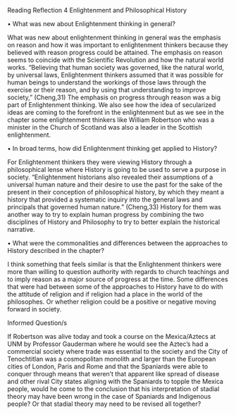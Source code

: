 Reading Reflection 4 Enlightenment and Philosophical History 

•	What was new about Enlightenment thinking in general?

What was new about enlightenment thinking in general was the emphasis on reason and how it was important to enlightenment thinkers because they believed with reason progress could be attained. The emphasis on reason seems to coincide with the Scientific Revolution and how the natural world works. “Believing that human society was governed, like the natural world, by universal laws, Enlightenment thinkers assumed that it was possible for human beings to understand the workings of those laws through the exercise or their reason, and by using that understanding to improve society,” (Cheng,31) The emphasis on progress through reason was a big part of Enlightenment thinking. We also see how the idea of secularized ideas are coming to the forefront in the enlightenment but as we see in the chapter some enlightenment thinkers like William Robertson who was a minister in the Church of Scotland was also a leader in the Scottish enlightenment. 

•	In broad terms, how did Enlightenment thinking get applied to History? 

For Enlightenment thinkers they were viewing History through a philosophical lense where History is going to be used to serve a purpose in society. “Enlightenment historians also revealed their assumptions of a universal human nature and their desire to use the past for the sake of the present in their conception of philosophical history, by which they meant a history that provided a systematic inquiry into the general laws and principals that governed human nature.” (Cheng,33) History for them was another way to try to explain human progress by combining the two disciplines of History and Philosophy to try to better explain the historical narrative. 

•	What were the commonalities and differences between the approaches to History described in the chapter? 

I think something that feels similar is that the Enlightenment thinkers were more than willing to question authority with regards to church teachings and to imply reason as a major source of progress at the time. Some differences that were had between some of the approaches to History have to do with the attitude of religion and if religion had a place in the world of the philosophes. Or whether religion could be a positive or negative moving forward in society. 

Informed Question/s 

If Robertson was alive today and took a course on the Mexica/Aztecs  at UNM by Professor Gauderman where he would see the Aztec’s had a commercial society where trade was essential to the society and the City of Tenochtitlan was a cosmopolitan monolith and larger than the European cities of London, Paris and Rome and that the Spaniards were able to conquer through means that weren’t that apparent like spread of disease and other rival City states aligning with the Spaniards to topple the Mexica people, would he come to the conclusion that his interpretation of  stadial theory may have been wrong in the case of Spaniards and Indigenous people? Or that stadial theory may need to be revised all together? 
